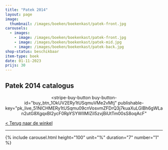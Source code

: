 ```yaml
---
title: "Patek 2014"
layout: page
image: 
  thumbnail: /images/boeken/boekenkast/patek-front.jpg
carousels:
  - images: 
    - image: /images/boeken/boekenkast/patek-front.jpg
    - image: /images/boeken/boekenkast/patek-mid.jpg
    - image: /images/boeken/boekenkast/patek-back.jpg
shop-status: beschikbaar
item-type: boek
date: 01-11-2023
prijs: 30
---
```


## Patek 2014 catalogus

<center><script async
  src="https://js.stripe.com/v3/buy-button.js">
</script>

<stripe-buy-button
  buy-button-id="buy_btn_1OkUV2ERy1tUSqmuVMe2vMtj"
  publishable-key="pk_live_51NlCHMERy1tUSqmu09cnVosvmZFDrQ3j7kuaXuLGIBh6gWLan2utG8XgqxBI2ycF0RpYSYWIlMIZiI5zvjBiUtTm00sS8oqAcF"
>
</stripe-buy-button></center>

[< Terug naar de winkel](/winkel)

***

{% include carousel.html height="100" unit="%" duration="7" number="1" %}
